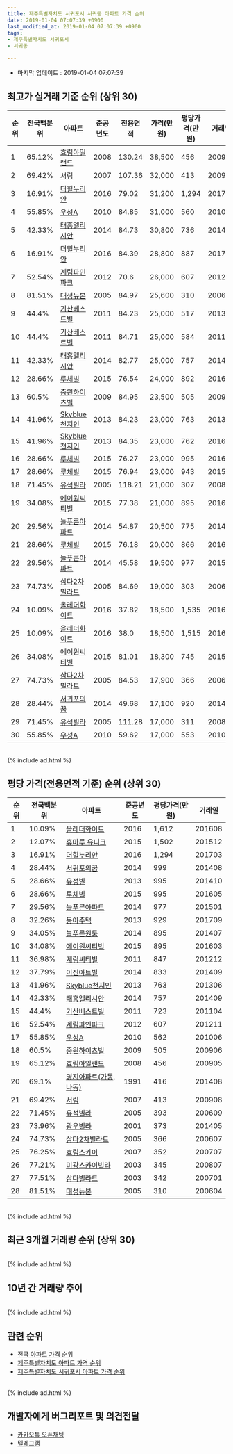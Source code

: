 ```yaml
---
title: 제주특별자치도 서귀포시 서귀동 아파트 가격 순위
date: 2019-01-04 07:07:39 +0900
last_modified_at: 2019-01-04 07:07:39 +0900
tags:
- 제주특별자치도 서귀포시
- 서귀동

---
```


* 마지막 업데이트 : 2019-01-04 07:07:39

## 최고가 실거래 기준 순위 (상위 30)


|순위|전국백분위|아파트|준공년도|전용면적|가격(만원)|평당가격(만원)|거래일|
|---|---|---|---|---|---|---|---|
|1|65.12%|[효림아일랜드](https://search.naver.com/search.naver?query=%EC%A0%9C%EC%A3%BC%ED%8A%B9%EB%B3%84%EC%9E%90%EC%B9%98%EB%8F%84+%EC%84%9C%EA%B7%80%ED%8F%AC%EC%8B%9C+%EC%84%9C%EA%B7%80%EB%8F%99+%ED%9A%A8%EB%A6%BC%EC%95%84%EC%9D%BC%EB%9E%9C%EB%93%9C)|2008|130.24|38,500|456|200905|
|2|69.42%|[서림](https://search.naver.com/search.naver?query=%EC%A0%9C%EC%A3%BC%ED%8A%B9%EB%B3%84%EC%9E%90%EC%B9%98%EB%8F%84+%EC%84%9C%EA%B7%80%ED%8F%AC%EC%8B%9C+%EC%84%9C%EA%B7%80%EB%8F%99+%EC%84%9C%EB%A6%BC)|2007|107.36|32,000|413|200908|
|3|16.91%|[더힐누리안](https://search.naver.com/search.naver?query=%EC%A0%9C%EC%A3%BC%ED%8A%B9%EB%B3%84%EC%9E%90%EC%B9%98%EB%8F%84+%EC%84%9C%EA%B7%80%ED%8F%AC%EC%8B%9C+%EC%84%9C%EA%B7%80%EB%8F%99+%EB%8D%94%ED%9E%90%EB%88%84%EB%A6%AC%EC%95%88)|2016|79.02|31,200|1,294|201703|
|4|55.85%|[우성A](https://search.naver.com/search.naver?query=%EC%A0%9C%EC%A3%BC%ED%8A%B9%EB%B3%84%EC%9E%90%EC%B9%98%EB%8F%84+%EC%84%9C%EA%B7%80%ED%8F%AC%EC%8B%9C+%EC%84%9C%EA%B7%80%EB%8F%99+%EC%9A%B0%EC%84%B1A)|2010|84.85|31,000|560|201008|
|5|42.33%|[태흥엘리시안](https://search.naver.com/search.naver?query=%EC%A0%9C%EC%A3%BC%ED%8A%B9%EB%B3%84%EC%9E%90%EC%B9%98%EB%8F%84+%EC%84%9C%EA%B7%80%ED%8F%AC%EC%8B%9C+%EC%84%9C%EA%B7%80%EB%8F%99+%ED%83%9C%ED%9D%A5%EC%97%98%EB%A6%AC%EC%8B%9C%EC%95%88)|2014|84.73|30,800|736|201404|
|6|16.91%|[더힐누리안](https://search.naver.com/search.naver?query=%EC%A0%9C%EC%A3%BC%ED%8A%B9%EB%B3%84%EC%9E%90%EC%B9%98%EB%8F%84+%EC%84%9C%EA%B7%80%ED%8F%AC%EC%8B%9C+%EC%84%9C%EA%B7%80%EB%8F%99+%EB%8D%94%ED%9E%90%EB%88%84%EB%A6%AC%EC%95%88)|2016|84.39|28,800|887|201708|
|7|52.54%|[계림파인파크](https://search.naver.com/search.naver?query=%EC%A0%9C%EC%A3%BC%ED%8A%B9%EB%B3%84%EC%9E%90%EC%B9%98%EB%8F%84+%EC%84%9C%EA%B7%80%ED%8F%AC%EC%8B%9C+%EC%84%9C%EA%B7%80%EB%8F%99+%EA%B3%84%EB%A6%BC%ED%8C%8C%EC%9D%B8%ED%8C%8C%ED%81%AC)|2012|70.6|26,000|607|201211|
|8|81.51%|[대성뉴본](https://search.naver.com/search.naver?query=%EC%A0%9C%EC%A3%BC%ED%8A%B9%EB%B3%84%EC%9E%90%EC%B9%98%EB%8F%84+%EC%84%9C%EA%B7%80%ED%8F%AC%EC%8B%9C+%EC%84%9C%EA%B7%80%EB%8F%99+%EB%8C%80%EC%84%B1%EB%89%B4%EB%B3%B8)|2005|84.97|25,600|310|200604|
|9|44.4%|[기산베스트빌](https://search.naver.com/search.naver?query=%EC%A0%9C%EC%A3%BC%ED%8A%B9%EB%B3%84%EC%9E%90%EC%B9%98%EB%8F%84+%EC%84%9C%EA%B7%80%ED%8F%AC%EC%8B%9C+%EC%84%9C%EA%B7%80%EB%8F%99+%EA%B8%B0%EC%82%B0%EB%B2%A0%EC%8A%A4%ED%8A%B8%EB%B9%8C)|2011|84.23|25,000|517|201305|
|10|44.4%|[기산베스트빌](https://search.naver.com/search.naver?query=%EC%A0%9C%EC%A3%BC%ED%8A%B9%EB%B3%84%EC%9E%90%EC%B9%98%EB%8F%84+%EC%84%9C%EA%B7%80%ED%8F%AC%EC%8B%9C+%EC%84%9C%EA%B7%80%EB%8F%99+%EA%B8%B0%EC%82%B0%EB%B2%A0%EC%8A%A4%ED%8A%B8%EB%B9%8C)|2011|84.71|25,000|584|201104|
|11|42.33%|[태흥엘리시안](https://search.naver.com/search.naver?query=%EC%A0%9C%EC%A3%BC%ED%8A%B9%EB%B3%84%EC%9E%90%EC%B9%98%EB%8F%84+%EC%84%9C%EA%B7%80%ED%8F%AC%EC%8B%9C+%EC%84%9C%EA%B7%80%EB%8F%99+%ED%83%9C%ED%9D%A5%EC%97%98%EB%A6%AC%EC%8B%9C%EC%95%88)|2014|82.77|25,000|757|201409|
|12|28.66%|[루체빌](https://search.naver.com/search.naver?query=%EC%A0%9C%EC%A3%BC%ED%8A%B9%EB%B3%84%EC%9E%90%EC%B9%98%EB%8F%84+%EC%84%9C%EA%B7%80%ED%8F%AC%EC%8B%9C+%EC%84%9C%EA%B7%80%EB%8F%99+%EB%A3%A8%EC%B2%B4%EB%B9%8C)|2015|76.54|24,000|892|201601|
|13|60.5%|[중원하이츠빌](https://search.naver.com/search.naver?query=%EC%A0%9C%EC%A3%BC%ED%8A%B9%EB%B3%84%EC%9E%90%EC%B9%98%EB%8F%84+%EC%84%9C%EA%B7%80%ED%8F%AC%EC%8B%9C+%EC%84%9C%EA%B7%80%EB%8F%99+%EC%A4%91%EC%9B%90%ED%95%98%EC%9D%B4%EC%B8%A0%EB%B9%8C)|2009|84.95|23,500|505|200906|
|14|41.96%|[Skyblue천지인](https://search.naver.com/search.naver?query=%EC%A0%9C%EC%A3%BC%ED%8A%B9%EB%B3%84%EC%9E%90%EC%B9%98%EB%8F%84+%EC%84%9C%EA%B7%80%ED%8F%AC%EC%8B%9C+%EC%84%9C%EA%B7%80%EB%8F%99+Skyblue%EC%B2%9C%EC%A7%80%EC%9D%B8)|2013|84.23|23,000|763|201306|
|15|41.96%|[Skyblue천지인](https://search.naver.com/search.naver?query=%EC%A0%9C%EC%A3%BC%ED%8A%B9%EB%B3%84%EC%9E%90%EC%B9%98%EB%8F%84+%EC%84%9C%EA%B7%80%ED%8F%AC%EC%8B%9C+%EC%84%9C%EA%B7%80%EB%8F%99+Skyblue%EC%B2%9C%EC%A7%80%EC%9D%B8)|2013|84.35|23,000|762|201606|
|16|28.66%|[루체빌](https://search.naver.com/search.naver?query=%EC%A0%9C%EC%A3%BC%ED%8A%B9%EB%B3%84%EC%9E%90%EC%B9%98%EB%8F%84+%EC%84%9C%EA%B7%80%ED%8F%AC%EC%8B%9C+%EC%84%9C%EA%B7%80%EB%8F%99+%EB%A3%A8%EC%B2%B4%EB%B9%8C)|2015|76.27|23,000|995|201605|
|17|28.66%|[루체빌](https://search.naver.com/search.naver?query=%EC%A0%9C%EC%A3%BC%ED%8A%B9%EB%B3%84%EC%9E%90%EC%B9%98%EB%8F%84+%EC%84%9C%EA%B7%80%ED%8F%AC%EC%8B%9C+%EC%84%9C%EA%B7%80%EB%8F%99+%EB%A3%A8%EC%B2%B4%EB%B9%8C)|2015|76.94|23,000|943|201511|
|18|71.45%|[유석빌라](https://search.naver.com/search.naver?query=%EC%A0%9C%EC%A3%BC%ED%8A%B9%EB%B3%84%EC%9E%90%EC%B9%98%EB%8F%84+%EC%84%9C%EA%B7%80%ED%8F%AC%EC%8B%9C+%EC%84%9C%EA%B7%80%EB%8F%99+%EC%9C%A0%EC%84%9D%EB%B9%8C%EB%9D%BC)|2005|118.21|21,000|307|200812|
|19|34.08%|[에이원씨티빌](https://search.naver.com/search.naver?query=%EC%A0%9C%EC%A3%BC%ED%8A%B9%EB%B3%84%EC%9E%90%EC%B9%98%EB%8F%84+%EC%84%9C%EA%B7%80%ED%8F%AC%EC%8B%9C+%EC%84%9C%EA%B7%80%EB%8F%99+%EC%97%90%EC%9D%B4%EC%9B%90%EC%94%A8%ED%8B%B0%EB%B9%8C)|2015|77.38|21,000|895|201603|
|20|29.56%|[늘푸른아파트](https://search.naver.com/search.naver?query=%EC%A0%9C%EC%A3%BC%ED%8A%B9%EB%B3%84%EC%9E%90%EC%B9%98%EB%8F%84+%EC%84%9C%EA%B7%80%ED%8F%AC%EC%8B%9C+%EC%84%9C%EA%B7%80%EB%8F%99+%EB%8A%98%ED%91%B8%EB%A5%B8%EC%95%84%ED%8C%8C%ED%8A%B8)|2014|54.87|20,500|775|201408|
|21|28.66%|[루체빌](https://search.naver.com/search.naver?query=%EC%A0%9C%EC%A3%BC%ED%8A%B9%EB%B3%84%EC%9E%90%EC%B9%98%EB%8F%84+%EC%84%9C%EA%B7%80%ED%8F%AC%EC%8B%9C+%EC%84%9C%EA%B7%80%EB%8F%99+%EB%A3%A8%EC%B2%B4%EB%B9%8C)|2015|76.18|20,000|866|201612|
|22|29.56%|[늘푸른아파트](https://search.naver.com/search.naver?query=%EC%A0%9C%EC%A3%BC%ED%8A%B9%EB%B3%84%EC%9E%90%EC%B9%98%EB%8F%84+%EC%84%9C%EA%B7%80%ED%8F%AC%EC%8B%9C+%EC%84%9C%EA%B7%80%EB%8F%99+%EB%8A%98%ED%91%B8%EB%A5%B8%EC%95%84%ED%8C%8C%ED%8A%B8)|2014|45.58|19,500|977|201501|
|23|74.73%|[삼다2차빌라트](https://search.naver.com/search.naver?query=%EC%A0%9C%EC%A3%BC%ED%8A%B9%EB%B3%84%EC%9E%90%EC%B9%98%EB%8F%84+%EC%84%9C%EA%B7%80%ED%8F%AC%EC%8B%9C+%EC%84%9C%EA%B7%80%EB%8F%99+%EC%82%BC%EB%8B%A42%EC%B0%A8%EB%B9%8C%EB%9D%BC%ED%8A%B8)|2005|84.69|19,000|303|200610|
|24|10.09%|[올레더화이트](https://search.naver.com/search.naver?query=%EC%A0%9C%EC%A3%BC%ED%8A%B9%EB%B3%84%EC%9E%90%EC%B9%98%EB%8F%84+%EC%84%9C%EA%B7%80%ED%8F%AC%EC%8B%9C+%EC%84%9C%EA%B7%80%EB%8F%99+%EC%98%AC%EB%A0%88%EB%8D%94%ED%99%94%EC%9D%B4%ED%8A%B8)|2016|37.82|18,500|1,535|201611|
|25|10.09%|[올레더화이트](https://search.naver.com/search.naver?query=%EC%A0%9C%EC%A3%BC%ED%8A%B9%EB%B3%84%EC%9E%90%EC%B9%98%EB%8F%84+%EC%84%9C%EA%B7%80%ED%8F%AC%EC%8B%9C+%EC%84%9C%EA%B7%80%EB%8F%99+%EC%98%AC%EB%A0%88%EB%8D%94%ED%99%94%EC%9D%B4%ED%8A%B8)|2016|38.0|18,500|1,515|201612|
|26|34.08%|[에이원씨티빌](https://search.naver.com/search.naver?query=%EC%A0%9C%EC%A3%BC%ED%8A%B9%EB%B3%84%EC%9E%90%EC%B9%98%EB%8F%84+%EC%84%9C%EA%B7%80%ED%8F%AC%EC%8B%9C+%EC%84%9C%EA%B7%80%EB%8F%99+%EC%97%90%EC%9D%B4%EC%9B%90%EC%94%A8%ED%8B%B0%EB%B9%8C)|2015|81.01|18,300|745|201502|
|27|74.73%|[삼다2차빌라트](https://search.naver.com/search.naver?query=%EC%A0%9C%EC%A3%BC%ED%8A%B9%EB%B3%84%EC%9E%90%EC%B9%98%EB%8F%84+%EC%84%9C%EA%B7%80%ED%8F%AC%EC%8B%9C+%EC%84%9C%EA%B7%80%EB%8F%99+%EC%82%BC%EB%8B%A42%EC%B0%A8%EB%B9%8C%EB%9D%BC%ED%8A%B8)|2005|84.53|17,900|366|200607|
|28|28.44%|[서귀포의꿈](https://search.naver.com/search.naver?query=%EC%A0%9C%EC%A3%BC%ED%8A%B9%EB%B3%84%EC%9E%90%EC%B9%98%EB%8F%84+%EC%84%9C%EA%B7%80%ED%8F%AC%EC%8B%9C+%EC%84%9C%EA%B7%80%EB%8F%99+%EC%84%9C%EA%B7%80%ED%8F%AC%EC%9D%98%EA%BF%88)|2014|49.68|17,100|920|201409|
|29|71.45%|[유석빌라](https://search.naver.com/search.naver?query=%EC%A0%9C%EC%A3%BC%ED%8A%B9%EB%B3%84%EC%9E%90%EC%B9%98%EB%8F%84+%EC%84%9C%EA%B7%80%ED%8F%AC%EC%8B%9C+%EC%84%9C%EA%B7%80%EB%8F%99+%EC%9C%A0%EC%84%9D%EB%B9%8C%EB%9D%BC)|2005|111.28|17,000|311|200801|
|30|55.85%|[우성A](https://search.naver.com/search.naver?query=%EC%A0%9C%EC%A3%BC%ED%8A%B9%EB%B3%84%EC%9E%90%EC%B9%98%EB%8F%84+%EC%84%9C%EA%B7%80%ED%8F%AC%EC%8B%9C+%EC%84%9C%EA%B7%80%EB%8F%99+%EC%9A%B0%EC%84%B1A)|2010|59.62|17,000|553|201006|


<br>
{% include ad.html %}
<br>

## 평당 가격(전용면적 기준) 순위 (상위 30)


|순위|전국백분위|아파트|준공년도|평당가격(만원)|거래일|
|---|---|---|---|---|---|
|1|10.09%|[올레더화이트](https://search.naver.com/search.naver?query=%EC%A0%9C%EC%A3%BC%ED%8A%B9%EB%B3%84%EC%9E%90%EC%B9%98%EB%8F%84+%EC%84%9C%EA%B7%80%ED%8F%AC%EC%8B%9C+%EC%84%9C%EA%B7%80%EB%8F%99+%EC%98%AC%EB%A0%88%EB%8D%94%ED%99%94%EC%9D%B4%ED%8A%B8)|2016|1,612|201608|
|2|12.07%|[휴마루 유니크](https://search.naver.com/search.naver?query=%EC%A0%9C%EC%A3%BC%ED%8A%B9%EB%B3%84%EC%9E%90%EC%B9%98%EB%8F%84+%EC%84%9C%EA%B7%80%ED%8F%AC%EC%8B%9C+%EC%84%9C%EA%B7%80%EB%8F%99+%ED%9C%B4%EB%A7%88%EB%A3%A8+%EC%9C%A0%EB%8B%88%ED%81%AC)|2015|1,502|201512|
|3|16.91%|[더힐누리안](https://search.naver.com/search.naver?query=%EC%A0%9C%EC%A3%BC%ED%8A%B9%EB%B3%84%EC%9E%90%EC%B9%98%EB%8F%84+%EC%84%9C%EA%B7%80%ED%8F%AC%EC%8B%9C+%EC%84%9C%EA%B7%80%EB%8F%99+%EB%8D%94%ED%9E%90%EB%88%84%EB%A6%AC%EC%95%88)|2016|1,294|201703|
|4|28.44%|[서귀포의꿈](https://search.naver.com/search.naver?query=%EC%A0%9C%EC%A3%BC%ED%8A%B9%EB%B3%84%EC%9E%90%EC%B9%98%EB%8F%84+%EC%84%9C%EA%B7%80%ED%8F%AC%EC%8B%9C+%EC%84%9C%EA%B7%80%EB%8F%99+%EC%84%9C%EA%B7%80%ED%8F%AC%EC%9D%98%EA%BF%88)|2014|999|201408|
|5|28.66%|[유정빌](https://search.naver.com/search.naver?query=%EC%A0%9C%EC%A3%BC%ED%8A%B9%EB%B3%84%EC%9E%90%EC%B9%98%EB%8F%84+%EC%84%9C%EA%B7%80%ED%8F%AC%EC%8B%9C+%EC%84%9C%EA%B7%80%EB%8F%99+%EC%9C%A0%EC%A0%95%EB%B9%8C)|2013|995|201410|
|6|28.66%|[루체빌](https://search.naver.com/search.naver?query=%EC%A0%9C%EC%A3%BC%ED%8A%B9%EB%B3%84%EC%9E%90%EC%B9%98%EB%8F%84+%EC%84%9C%EA%B7%80%ED%8F%AC%EC%8B%9C+%EC%84%9C%EA%B7%80%EB%8F%99+%EB%A3%A8%EC%B2%B4%EB%B9%8C)|2015|995|201605|
|7|29.56%|[늘푸른아파트](https://search.naver.com/search.naver?query=%EC%A0%9C%EC%A3%BC%ED%8A%B9%EB%B3%84%EC%9E%90%EC%B9%98%EB%8F%84+%EC%84%9C%EA%B7%80%ED%8F%AC%EC%8B%9C+%EC%84%9C%EA%B7%80%EB%8F%99+%EB%8A%98%ED%91%B8%EB%A5%B8%EC%95%84%ED%8C%8C%ED%8A%B8)|2014|977|201501|
|8|32.26%|[동아주택](https://search.naver.com/search.naver?query=%EC%A0%9C%EC%A3%BC%ED%8A%B9%EB%B3%84%EC%9E%90%EC%B9%98%EB%8F%84+%EC%84%9C%EA%B7%80%ED%8F%AC%EC%8B%9C+%EC%84%9C%EA%B7%80%EB%8F%99+%EB%8F%99%EC%95%84%EC%A3%BC%ED%83%9D)|2013|929|201709|
|9|34.05%|[늘푸른원룸](https://search.naver.com/search.naver?query=%EC%A0%9C%EC%A3%BC%ED%8A%B9%EB%B3%84%EC%9E%90%EC%B9%98%EB%8F%84+%EC%84%9C%EA%B7%80%ED%8F%AC%EC%8B%9C+%EC%84%9C%EA%B7%80%EB%8F%99+%EB%8A%98%ED%91%B8%EB%A5%B8%EC%9B%90%EB%A3%B8)|2014|895|201407|
|10|34.08%|[에이원씨티빌](https://search.naver.com/search.naver?query=%EC%A0%9C%EC%A3%BC%ED%8A%B9%EB%B3%84%EC%9E%90%EC%B9%98%EB%8F%84+%EC%84%9C%EA%B7%80%ED%8F%AC%EC%8B%9C+%EC%84%9C%EA%B7%80%EB%8F%99+%EC%97%90%EC%9D%B4%EC%9B%90%EC%94%A8%ED%8B%B0%EB%B9%8C)|2015|895|201603|
|11|36.98%|[계림씨티빌](https://search.naver.com/search.naver?query=%EC%A0%9C%EC%A3%BC%ED%8A%B9%EB%B3%84%EC%9E%90%EC%B9%98%EB%8F%84+%EC%84%9C%EA%B7%80%ED%8F%AC%EC%8B%9C+%EC%84%9C%EA%B7%80%EB%8F%99+%EA%B3%84%EB%A6%BC%EC%94%A8%ED%8B%B0%EB%B9%8C)|2011|847|201212|
|12|37.79%|[이진아트빌](https://search.naver.com/search.naver?query=%EC%A0%9C%EC%A3%BC%ED%8A%B9%EB%B3%84%EC%9E%90%EC%B9%98%EB%8F%84+%EC%84%9C%EA%B7%80%ED%8F%AC%EC%8B%9C+%EC%84%9C%EA%B7%80%EB%8F%99+%EC%9D%B4%EC%A7%84%EC%95%84%ED%8A%B8%EB%B9%8C)|2014|833|201409|
|13|41.96%|[Skyblue천지인](https://search.naver.com/search.naver?query=%EC%A0%9C%EC%A3%BC%ED%8A%B9%EB%B3%84%EC%9E%90%EC%B9%98%EB%8F%84+%EC%84%9C%EA%B7%80%ED%8F%AC%EC%8B%9C+%EC%84%9C%EA%B7%80%EB%8F%99+Skyblue%EC%B2%9C%EC%A7%80%EC%9D%B8)|2013|763|201306|
|14|42.33%|[태흥엘리시안](https://search.naver.com/search.naver?query=%EC%A0%9C%EC%A3%BC%ED%8A%B9%EB%B3%84%EC%9E%90%EC%B9%98%EB%8F%84+%EC%84%9C%EA%B7%80%ED%8F%AC%EC%8B%9C+%EC%84%9C%EA%B7%80%EB%8F%99+%ED%83%9C%ED%9D%A5%EC%97%98%EB%A6%AC%EC%8B%9C%EC%95%88)|2014|757|201409|
|15|44.4%|[기산베스트빌](https://search.naver.com/search.naver?query=%EC%A0%9C%EC%A3%BC%ED%8A%B9%EB%B3%84%EC%9E%90%EC%B9%98%EB%8F%84+%EC%84%9C%EA%B7%80%ED%8F%AC%EC%8B%9C+%EC%84%9C%EA%B7%80%EB%8F%99+%EA%B8%B0%EC%82%B0%EB%B2%A0%EC%8A%A4%ED%8A%B8%EB%B9%8C)|2011|723|201104|
|16|52.54%|[계림파인파크](https://search.naver.com/search.naver?query=%EC%A0%9C%EC%A3%BC%ED%8A%B9%EB%B3%84%EC%9E%90%EC%B9%98%EB%8F%84+%EC%84%9C%EA%B7%80%ED%8F%AC%EC%8B%9C+%EC%84%9C%EA%B7%80%EB%8F%99+%EA%B3%84%EB%A6%BC%ED%8C%8C%EC%9D%B8%ED%8C%8C%ED%81%AC)|2012|607|201211|
|17|55.85%|[우성A](https://search.naver.com/search.naver?query=%EC%A0%9C%EC%A3%BC%ED%8A%B9%EB%B3%84%EC%9E%90%EC%B9%98%EB%8F%84+%EC%84%9C%EA%B7%80%ED%8F%AC%EC%8B%9C+%EC%84%9C%EA%B7%80%EB%8F%99+%EC%9A%B0%EC%84%B1A)|2010|562|201006|
|18|60.5%|[중원하이츠빌](https://search.naver.com/search.naver?query=%EC%A0%9C%EC%A3%BC%ED%8A%B9%EB%B3%84%EC%9E%90%EC%B9%98%EB%8F%84+%EC%84%9C%EA%B7%80%ED%8F%AC%EC%8B%9C+%EC%84%9C%EA%B7%80%EB%8F%99+%EC%A4%91%EC%9B%90%ED%95%98%EC%9D%B4%EC%B8%A0%EB%B9%8C)|2009|505|200906|
|19|65.12%|[효림아일랜드](https://search.naver.com/search.naver?query=%EC%A0%9C%EC%A3%BC%ED%8A%B9%EB%B3%84%EC%9E%90%EC%B9%98%EB%8F%84+%EC%84%9C%EA%B7%80%ED%8F%AC%EC%8B%9C+%EC%84%9C%EA%B7%80%EB%8F%99+%ED%9A%A8%EB%A6%BC%EC%95%84%EC%9D%BC%EB%9E%9C%EB%93%9C)|2008|456|200905|
|20|69.1%|[명지아파트(가동,나동)](https://search.naver.com/search.naver?query=%EC%A0%9C%EC%A3%BC%ED%8A%B9%EB%B3%84%EC%9E%90%EC%B9%98%EB%8F%84+%EC%84%9C%EA%B7%80%ED%8F%AC%EC%8B%9C+%EC%84%9C%EA%B7%80%EB%8F%99+%EB%AA%85%EC%A7%80%EC%95%84%ED%8C%8C%ED%8A%B8%28%EA%B0%80%EB%8F%99%2C%EB%82%98%EB%8F%99%29)|1991|416|201408|
|21|69.42%|[서림](https://search.naver.com/search.naver?query=%EC%A0%9C%EC%A3%BC%ED%8A%B9%EB%B3%84%EC%9E%90%EC%B9%98%EB%8F%84+%EC%84%9C%EA%B7%80%ED%8F%AC%EC%8B%9C+%EC%84%9C%EA%B7%80%EB%8F%99+%EC%84%9C%EB%A6%BC)|2007|413|200908|
|22|71.45%|[유석빌라](https://search.naver.com/search.naver?query=%EC%A0%9C%EC%A3%BC%ED%8A%B9%EB%B3%84%EC%9E%90%EC%B9%98%EB%8F%84+%EC%84%9C%EA%B7%80%ED%8F%AC%EC%8B%9C+%EC%84%9C%EA%B7%80%EB%8F%99+%EC%9C%A0%EC%84%9D%EB%B9%8C%EB%9D%BC)|2005|393|200609|
|23|73.96%|[광우빌라](https://search.naver.com/search.naver?query=%EC%A0%9C%EC%A3%BC%ED%8A%B9%EB%B3%84%EC%9E%90%EC%B9%98%EB%8F%84+%EC%84%9C%EA%B7%80%ED%8F%AC%EC%8B%9C+%EC%84%9C%EA%B7%80%EB%8F%99+%EA%B4%91%EC%9A%B0%EB%B9%8C%EB%9D%BC)|2001|373|201405|
|24|74.73%|[삼다2차빌라트](https://search.naver.com/search.naver?query=%EC%A0%9C%EC%A3%BC%ED%8A%B9%EB%B3%84%EC%9E%90%EC%B9%98%EB%8F%84+%EC%84%9C%EA%B7%80%ED%8F%AC%EC%8B%9C+%EC%84%9C%EA%B7%80%EB%8F%99+%EC%82%BC%EB%8B%A42%EC%B0%A8%EB%B9%8C%EB%9D%BC%ED%8A%B8)|2005|366|200607|
|25|76.25%|[효림스카이](https://search.naver.com/search.naver?query=%EC%A0%9C%EC%A3%BC%ED%8A%B9%EB%B3%84%EC%9E%90%EC%B9%98%EB%8F%84+%EC%84%9C%EA%B7%80%ED%8F%AC%EC%8B%9C+%EC%84%9C%EA%B7%80%EB%8F%99+%ED%9A%A8%EB%A6%BC%EC%8A%A4%EC%B9%B4%EC%9D%B4)|2007|352|200707|
|26|77.21%|[미광스카이빌라](https://search.naver.com/search.naver?query=%EC%A0%9C%EC%A3%BC%ED%8A%B9%EB%B3%84%EC%9E%90%EC%B9%98%EB%8F%84+%EC%84%9C%EA%B7%80%ED%8F%AC%EC%8B%9C+%EC%84%9C%EA%B7%80%EB%8F%99+%EB%AF%B8%EA%B4%91%EC%8A%A4%EC%B9%B4%EC%9D%B4%EB%B9%8C%EB%9D%BC)|2003|345|200807|
|27|77.51%|[삼다빌라트](https://search.naver.com/search.naver?query=%EC%A0%9C%EC%A3%BC%ED%8A%B9%EB%B3%84%EC%9E%90%EC%B9%98%EB%8F%84+%EC%84%9C%EA%B7%80%ED%8F%AC%EC%8B%9C+%EC%84%9C%EA%B7%80%EB%8F%99+%EC%82%BC%EB%8B%A4%EB%B9%8C%EB%9D%BC%ED%8A%B8)|2003|342|200701|
|28|81.51%|[대성뉴본](https://search.naver.com/search.naver?query=%EC%A0%9C%EC%A3%BC%ED%8A%B9%EB%B3%84%EC%9E%90%EC%B9%98%EB%8F%84+%EC%84%9C%EA%B7%80%ED%8F%AC%EC%8B%9C+%EC%84%9C%EA%B7%80%EB%8F%99+%EB%8C%80%EC%84%B1%EB%89%B4%EB%B3%B8)|2005|310|200604|


<br>
{% include ad.html %}
<br>

## 최근 3개월 거래량 순위 (상위 30)


<div style="width:100%;">
    <canvas id="deal_count_ranking" height="250"></canvas>
</div>


<script>
new Chart(document.getElementById("deal_count_ranking"), {
    type: 'horizontalBar',
    data: {
        labels: ['늘푸른아파트', '삼다2차빌라트', '태흥엘리시안'],
        datasets: [{
            label: '실거래 수',
            data: [3, 1, 1],
            borderColor: "rgba(255, 0, 128, 1)",
            backgroundColor: "rgba(255, 0, 128, 0.5)",
            fill: false,
        }]
    },
    options: {
        responsive: true,
        title: {
            display: true,
            text: '최근 3개월 거래량 순위'
        },
        tooltips: {
            mode: 'index',
            intersect: false,
            callbacks: {
                title: function(tooltipItems, data) {
                    return "실거래 수:";
                },
                label: function(tooltipItem, data) {
                    return data.labels[tooltipItem.index] + ": " + tooltipItem.xLabel;
                }
            }
        },
        hover: {
            mode: 'nearest',
            intersect: true
        },
        scales: {
            xAxes: [{
                display: true,
                scaleLabel: {
                    display: true,
                    labelString: '실거래 수'
                },
                ticks: {
                    suggestedMin: 0,
                }
            }],
            yAxes: [{
                display: true,
                ticks: {
                    autoSkip: false,
                    callback: function(value, index, values) {
                        if (value.length > 15)
                            return value.substr(0, 13) + "...";
                        else
                            return value;
                    }
                },
                scaleLabel: {
                    display: false,
                }
            }]
        }
    }
});

</script>


<br>
{% include ad.html %}
<br>

## 10년 간 거래량 추이


<div style="width:100%;">
    <canvas id="deal_progress" height="250"></canvas>
</div>

<script>
new Chart(document.getElementById("deal_progress"), {
    type: 'line',
    data: {
        labels: ['200901','200902','200903','200904','200905','200906','200907','200908','200909','200910','200911','200912','201001','201002','201003','201004','201005','201006','201007','201008','201009','201010','201011','201012','201101','201102','201103','201104','201105','201106','201107','201108','201109','201110','201111','201112','201201','201202','201203','201204','201205','201206','201207','201208','201209','201210','201211','201212','201301','201302','201303','201304','201305','201306','201307','201308','201309','201310','201311','201312','201401','201402','201403','201404','201405','201406','201407','201408','201409','201410','201411','201412','201501','201502','201503','201504','201505','201506','201507','201508','201509','201510','201511','201512','201601','201602','201603','201604','201605','201606','201607','201608','201609','201610','201611','201612','201701','201702','201703','201704','201705','201706','201707','201708','201709','201710','201711','201712','201801','201802','201803','201804','201805','201806','201807','201808','201809','201810','201811','201812','201901'],
        datasets: [{
            label: '실거래 수',
            pointRadius: 1,
            data: [3, 2, 0, 2, 3, 7, 2, 6, 4, 3, 3, 14, 5, 18, 2, 4, 1, 12, 2, 2, 3, 5, 2, 3, 6, 0, 1, 17, 1, 20, 5, 7, 3, 3, 3, 4, 1, 0, 3, 4, 2, 2, 3, 2, 0, 0, 6, 3, 1, 1, 2, 4, 3, 6, 1, 0, 7, 2, 7, 3, 3, 0, 6, 8, 3, 7, 8, 17, 15, 13, 9, 4, 14, 7, 14, 3, 2, 1, 4, 4, 6, 6, 14, 7, 12, 4, 11, 19, 7, 7, 7, 7, 5, 2, 11, 6, 7, 8, 4, 1, 3, 4, 1, 8, 2, 1, 6, 3, 1, 2, 3, 5, 0, 1, 3, 1, 0, 3, 3, 2, 0],
            borderColor: "rgba(255, 201, 14, 1)",
            backgroundColor: "rgba(255, 201, 14, 0.5)",
            fill: true,
        }]
    },
    options: {
        responsive: true,
        title: {
            display: true,
            text: '10년간 거래량 추이'
        },
        tooltips: {
            mode: 'index',
            intersect: false,
        },
        hover: {
            mode: 'nearest',
            intersect: true
        },
        scales: {
            xAxes: [{
                display: true,
                scaleLabel: {
                    display: true,
                    labelString: '년/월'
                }
            }],
            yAxes: [{
                display: true,
                ticks: {
                    suggestedMin: 0,
                },
                scaleLabel: {
                    display: true,
                    labelString: '실거래 수'
                }
            }]
        }
    }
});

</script>


<br>
{% include ad.html %}
<br>

## 관련 순위

- [전국 아파트 가격 순위](https://inasie.github.io/apt-ranking/전국)
- [제주특별자치도 아파트 가격 순위](https://inasie.github.io/apt-ranking/제주특별자치도)
- [제주특별자치도 서귀포시 아파트 가격 순위](https://inasie.github.io/apt-ranking/제주특별자치도-서귀포시)


<br>
{% include ad.html %}
<br>

## 개발자에게 버그리포트 및 의견전달

- [카카오톡 오픈채팅](https://open.kakao.com/o/gLJUAP4)
- [텔레그램](https://t.me/inasie)

